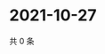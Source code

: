# 2021-10-27

共 0 条

<!-- BEGIN -->
<!-- 最后更新时间 Wed Oct 27 2021 14:18:21 GMT+0800 (China Standard Time) -->

<!-- END -->
